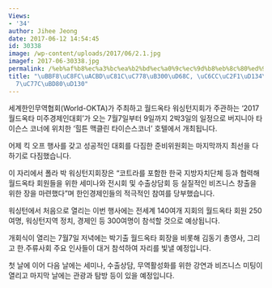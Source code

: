 ```yaml
---
Views:
- '34'
author: Jihee Jeong
date: 2017-06-12 14:54:45
id: 30338
image: /wp-content/uploads/2017/06/2.1.jpg
imagef: 2017-06-30338.jpg
permalink: /%eb%af%b8%ec%a3%bc%ea%b2%bd%ec%a0%9c%ec%9d%b8%eb%8c%80%ed%9a%8c-%ec%9b%8c%ec%8b%b1%ed%84%b4%ec%84%9c-7%ec%9b%947%ec%9d%bc%eb%b6%80%ed%84%b0/
title: "\uBBF8\uC8FC\uACBD\uC81C\uC778\uB300\uD68C, \uC6CC\uC2F1\uD134\uC11C 7\uC6D4\
  7\uC77C\uBD80\uD130"
---
```


세계한인무역협회(World-OKTA)가 주최하고 월드옥타 워싱턴지회가 주관하는 ‘2017 월드옥타 미주경제인대회’가 오는 7월7일부터 9일까지 2박3일의 일정으로 버지니아 타이슨스 코너에 위치한 ‘힐튼 맥클린 타이슨스코너’ 호텔에서 개최됩니다.

어제 킥 오프 행사를 갖고 성공적인 대회를 다짐한 준비위원회는 마지막까지 최선을 다하기로 다짐했습니다.

이 자리에서 폴라 박 워싱턴지회장은 “코트라를 포함한 한국 지방자치단체 등과 협력해 월드옥타 회원들을 위한 세미나와 전시회 및 수출상담회 등 실질적인 비즈니스 창출을 위한 장을 마련했다”며 한인경제인들의 적극적인 참여를 당부했습니다.

워싱턴에서 처음으로 열리는 이번 행사에는 전세계 140여개 지회의 월드옥타 회원 250여명, 워싱턴지역 정치, 경제인 등 300여명이 참석할 것으로 예상됩니다.

개회식이 열리는 7월7일 저녁에는 박기출 월드옥타 회장을 비롯해 김동기 총영사, 그리고 한.주류사회 주요 인사들이 대거 참석하여 자리를 빛낼 예정입니다.

첫 날에 이어 다음 날에는 세미나, 수출상담, 무역활성화를 위한 강연과 비즈니스 미팅이 열리고 마지막 날에는 관광과 탐방 등이 있을 예정입니다.